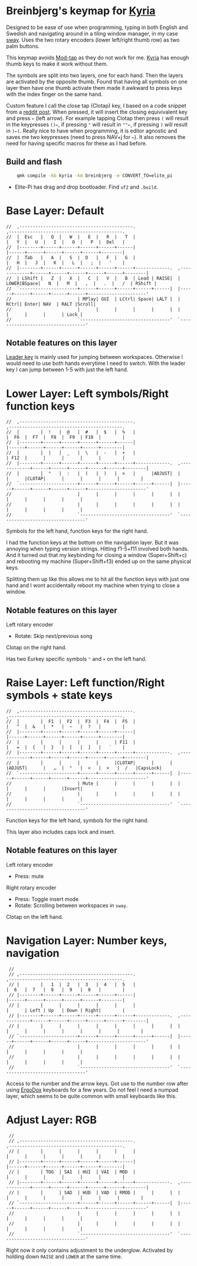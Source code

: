 # Breinbjerg's keymap for [Kyria](https://github.com/splitkb/kyria)


Designed to be ease of use when programming, typing in both English
and Swedish and navigating around in a tiling window manager, in my
case [sway](https://swaywm.org/). Uses the two rotary encoders (lower
left/right thumb row) as two palm buttons.

This keymap avoids [Mod-tap](https://docs.qmk.fm/#/mod_tap) as they do
not work for me. [Kyria](https://github.com/splitkb/kyria) has enough
thumb keys to make it work without them.

The symbols are split into two layers, one for each hand. Then the
layers are activated by the opposite thumb. Found that having all
symbols on one layer then have one thumb activate them made it awkward
to press keys with the index finger on the same hand.

Custom feature I call the close tap (Clotap) key, I based on a code
snippet from a
[reddit post](https://www.reddit.com/r/olkb/comments/citkbx/double_key_press_modifier_qmkwould_work_like/ev9cue8).
When pressed, it will insert the closing equivivalent key and press
`←` (left arrow). For example tapping Clotap then press `(` will
result in the keypresses `()←`, if pressing `"` will result in `""←`,
if pressing `)` will result in `)←(`. Really nice to have when
programming, it is editor agnostic and saves me two keypresses (need
to press NAV+j for `←`). It also removes the need for having specific
macros for these as I had before.


## Build and flash  
```sh
    qmk compile -kb kyria -km breinbjerg -e CONVERT_TO=elite_pi
```
- Elite-Pi has drag and drop bootloader. Find `uf2` and `.build`. 



# Base Layer: Default
```
//  ,-------------------------------------------.                              ,-------------------------------------------.
//  |  Esc   |   Q  |   W  |   E  |   R  |   T  |                              |   Y  |   U  |   I  |   O  |   P  |  Del   |
//  |--------+------+------+------+------+------|                              |------+------+------+------+------+--------|
//  |  Tab   |   A  |   S  |  D   |   F  |   G  |                              |   H  |   J  |   K  |   L  |   ;  |   '    |
//  |--------+------+------+------+------+------+-------------.  ,-------------+------+------+------+------+------+--------|
//  | LShift |   Z  |   X  |   C  |   V  |   B  | Lead | RAISE|  | LOWER|BSpace|   N  |   M  |   ,  |   .  |   /  | RShift |
//  `----------------------+------+------+------+------+------|  |------+------+------+------+------+----------------------'
//                         | MPlay| GUI  | LCtrl| Space| LALT |  | RCtrl| Enter| NAV  | RALT |Scroll|
//                         |      |      |      |      |      |  |      |      |      |      | Lock |
//                         `----------------------------------'  `----------------------------------'
```


## Notable features on this layer

[Leader key](https://docs.qmk.fm/#/feature_leader_key) is mainly used
for jumping between workspaces. Otherwise I would need to use both
hands everytime I need to switch. With the leader key I can jump
between 1-5 with just the left hand.

# Lower Layer: Left symbols/Right function keys
```
//  ,-------------------------------------------.                              ,-------------------------------------------.
//  |        |  !   |  @   |  #   |  $   |  %   |                              |  F6  |  F7  |  F8  |  F9  | F10  |        |
//  |--------+------+------+------+------+------|                              |------+------+------+------+------+--------|
//  |        |  |   |  _   |  \   |  -   |  +   |                              | F12  |      |      |      |      |        |
//  |--------+------+------+------+------+------+-------------.  ,-------------+------+------+------+------+------+--------|
//  |        |  °   |  :   |  (   |  )   |  ×   |      |ADJUST|  |      |      |CLOTAP|      |      |      |      |        |
//  `----------------------+------+------+------+------+------|  |------+------+------+------+------+----------------------'
//                         |      |      |      |      |      |  |      |      |      |      |      |
//                         |      |      |      |      |      |  |      |      |      |      |      |
//                         `----------------------------------'  `----------------------------------'
```

Symbols for the left hand, function keys for the right hand.

I had the function keys at the bottom on the navigation layer. But it
was annoying when typing version strings. Hitting f1-5+f11 involved
both hands. And it turned out that my keybinding for closing a window
(Super+Shift+c) and rebooting my machine (Super+Shift+f3) ended up on
the same physical keys.

Splitting them up like this allows me to hit all the function keys
with just one hand and I wont accidentally reboot my machine when
trying to close a window.

## Notable features on this layer

Left rotary encoder
- Rotate: Skip next/previous song

Clotap on the right hand.

Has two Eurkey specific symbols `°` and `×` on the left hand.

# Raise Layer: Left function/Right symbols + state keys
```
//  ,-------------------------------------------.                              ,-------------------------------------------.
//  |        |  F1  |  F2  |  F3  |  F4  |  F5  |                              |   ^  |  &   |  *   |  ~   |  ?   |        |
//  |--------+------+------+------+------+------|                              |------+------+------+------+------+--------|
//  |        |      |      |      |      | F11  |                              |   =  |  {   |  }   |  [   |  ]   |   `    |
//  |--------+------+------+------+------+------+-------------.  ,-------------+------+------+------+------+------+--------|
//  |        |      |      |      |      |CLOTAP|      |      |  |ADJUST|      |   …  |  "   |  <   |  >   |  /   |CapsLock|
//  `----------------------+------+------+------+------+------|  |------+------+------+------+------+----------------------'
//                         | Mute |      |      |      |      |  |      |      |      |      |Insert|
//                         |      |      |      |      |      |  |      |      |      |      |      |
//                         `----------------------------------'  `----------------------------------'
```

Function keys for the left hand, symbols for the right hand. 

This layer also includes caps lock and insert.

## Notable features on this layer

Left rotary encoder
- Press: mute

Right rotary encoder
- Press: Toggle insert mode
- Rotate: Scrolling between workspaces in `sway`.

Clotap on the left hand.

# Navigation Layer: Number keys, navigation
```
 //
 // ,-------------------------------------------.                              ,-------------------------------------------.
 // |        |   1  |  2   |  3   |  4   |  5   |                              |  6   |  7   |  8   |  9   |  0   |        |
 // |--------+------+------+------+------+------|                              |------+------+------+------+------+--------|
 // |        |      |      |      |      |      |                              |      | Left | Up   | Down | Right|        |
 // |--------+------+------+------+------+------+-------------.  ,-------------+------+------+------+------+------+--------|
 // |        |      |      |      |      |      |      |      |  |      |      |      |      |      |      |      |        |
 // `----------------------+------+------+------+------+------|  |------+------+------+------+------+----------------------'
 //                        |      |      |      |      |      |  |      |      |      |      |      |
 //                        |      |      |      |      |      |  |      |      |      |      |      |
 //                        `----------------------------------'  `----------------------------------'
```

Access to the number and the arrow keys. Got use to the number row
after using [ErgoDox](https://www.ergodox.io/) keyboards for a few
years. Do not feel I need a numpad layer, which seems to be quite
common with small keyboards like this.

# Adjust Layer: RGB
```
 //
 // ,-------------------------------------------.                              ,-------------------------------------------.
 // |        |      |      |      |      |      |                              |      |      |      |      |      |        |
 // |--------+------+------+------+------+------|                              |------+------+------+------+------+--------|
 // |        | TOG  | SAI  | HUI  | VAI  | MOD  |                              |      |      |      |      |      |        |
 // |--------+------+------+------+------+------+-------------.  ,-------------+------+------+------+------+------+--------|
 // |        |      | SAD  | HUD  | VAD  | RMOD |      |      |  |      |      |      |      |      |      |      |        |
 // `----------------------+------+------+------+------+------|  |------+------+------+------+------+----------------------'
 //                        |      |      |      |      |      |  |      |      |      |      |      |
 //                        |      |      |      |      |      |  |      |      |      |      |      |
 //                        `----------------------------------'  `----------------------------------'
```

Right now it only contains adjustment to the underglow. Activated by
holding down `RAISE` and `LOWER` at the same time.
